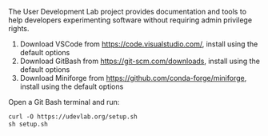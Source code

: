 The User Development Lab project provides documentation and tools to help developers experimenting software without requiring admin privilege rights.

1. Download VSCode from https://code.visualstudio.com/, install using the default options
1. Download GitBash from https://git-scm.com/downloads, install using the default options
1. Download Miniforge from https://github.com/conda-forge/miniforge, install using the default options

Open a Git Bash terminal and run:
```html
curl -O https://udevlab.org/setup.sh
sh setup.sh
```
